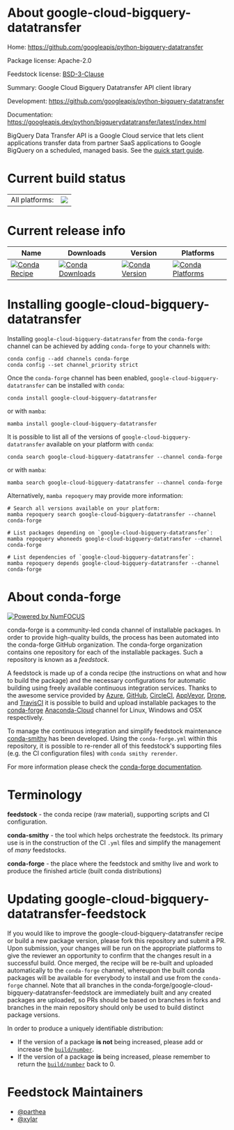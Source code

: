About google-cloud-bigquery-datatransfer
========================================

Home: https://github.com/googleapis/python-bigquery-datatransfer

Package license: Apache-2.0

Feedstock license: [BSD-3-Clause](https://github.com/conda-forge/google-cloud-bigquery-datatransfer-feedstock/blob/main/LICENSE.txt)

Summary: Google Cloud Bigquery Datatransfer API client library

Development: https://github.com/googleapis/python-bigquery-datatransfer

Documentation: https://googleapis.dev/python/bigquerydatatransfer/latest/index.html

BigQuery Data Transfer API is a Google Cloud service that lets client applications transfer data from partner SaaS applications to Google BigQuery on a scheduled, managed basis.
See the [quick start guide](https://googleapis.dev/python/bigquerydatatransfer/latest/index.html#quick-start).

Current build status
====================


<table><tr><td>All platforms:</td>
    <td>
      <a href="https://dev.azure.com/conda-forge/feedstock-builds/_build/latest?definitionId=9654&branchName=main">
        <img src="https://dev.azure.com/conda-forge/feedstock-builds/_apis/build/status/google-cloud-bigquery-datatransfer-feedstock?branchName=main">
      </a>
    </td>
  </tr>
</table>

Current release info
====================

| Name | Downloads | Version | Platforms |
| --- | --- | --- | --- |
| [![Conda Recipe](https://img.shields.io/badge/recipe-google--cloud--bigquery--datatransfer-green.svg)](https://anaconda.org/conda-forge/google-cloud-bigquery-datatransfer) | [![Conda Downloads](https://img.shields.io/conda/dn/conda-forge/google-cloud-bigquery-datatransfer.svg)](https://anaconda.org/conda-forge/google-cloud-bigquery-datatransfer) | [![Conda Version](https://img.shields.io/conda/vn/conda-forge/google-cloud-bigquery-datatransfer.svg)](https://anaconda.org/conda-forge/google-cloud-bigquery-datatransfer) | [![Conda Platforms](https://img.shields.io/conda/pn/conda-forge/google-cloud-bigquery-datatransfer.svg)](https://anaconda.org/conda-forge/google-cloud-bigquery-datatransfer) |

Installing google-cloud-bigquery-datatransfer
=============================================

Installing `google-cloud-bigquery-datatransfer` from the `conda-forge` channel can be achieved by adding `conda-forge` to your channels with:

```
conda config --add channels conda-forge
conda config --set channel_priority strict
```

Once the `conda-forge` channel has been enabled, `google-cloud-bigquery-datatransfer` can be installed with `conda`:

```
conda install google-cloud-bigquery-datatransfer
```

or with `mamba`:

```
mamba install google-cloud-bigquery-datatransfer
```

It is possible to list all of the versions of `google-cloud-bigquery-datatransfer` available on your platform with `conda`:

```
conda search google-cloud-bigquery-datatransfer --channel conda-forge
```

or with `mamba`:

```
mamba search google-cloud-bigquery-datatransfer --channel conda-forge
```

Alternatively, `mamba repoquery` may provide more information:

```
# Search all versions available on your platform:
mamba repoquery search google-cloud-bigquery-datatransfer --channel conda-forge

# List packages depending on `google-cloud-bigquery-datatransfer`:
mamba repoquery whoneeds google-cloud-bigquery-datatransfer --channel conda-forge

# List dependencies of `google-cloud-bigquery-datatransfer`:
mamba repoquery depends google-cloud-bigquery-datatransfer --channel conda-forge
```


About conda-forge
=================

[![Powered by
NumFOCUS](https://img.shields.io/badge/powered%20by-NumFOCUS-orange.svg?style=flat&colorA=E1523D&colorB=007D8A)](https://numfocus.org)

conda-forge is a community-led conda channel of installable packages.
In order to provide high-quality builds, the process has been automated into the
conda-forge GitHub organization. The conda-forge organization contains one repository
for each of the installable packages. Such a repository is known as a *feedstock*.

A feedstock is made up of a conda recipe (the instructions on what and how to build
the package) and the necessary configurations for automatic building using freely
available continuous integration services. Thanks to the awesome service provided by
[Azure](https://azure.microsoft.com/en-us/services/devops/), [GitHub](https://github.com/),
[CircleCI](https://circleci.com/), [AppVeyor](https://www.appveyor.com/),
[Drone](https://cloud.drone.io/welcome), and [TravisCI](https://travis-ci.com/)
it is possible to build and upload installable packages to the
[conda-forge](https://anaconda.org/conda-forge) [Anaconda-Cloud](https://anaconda.org/)
channel for Linux, Windows and OSX respectively.

To manage the continuous integration and simplify feedstock maintenance
[conda-smithy](https://github.com/conda-forge/conda-smithy) has been developed.
Using the ``conda-forge.yml`` within this repository, it is possible to re-render all of
this feedstock's supporting files (e.g. the CI configuration files) with ``conda smithy rerender``.

For more information please check the [conda-forge documentation](https://conda-forge.org/docs/).

Terminology
===========

**feedstock** - the conda recipe (raw material), supporting scripts and CI configuration.

**conda-smithy** - the tool which helps orchestrate the feedstock.
                   Its primary use is in the construction of the CI ``.yml`` files
                   and simplify the management of *many* feedstocks.

**conda-forge** - the place where the feedstock and smithy live and work to
                  produce the finished article (built conda distributions)


Updating google-cloud-bigquery-datatransfer-feedstock
=====================================================

If you would like to improve the google-cloud-bigquery-datatransfer recipe or build a new
package version, please fork this repository and submit a PR. Upon submission,
your changes will be run on the appropriate platforms to give the reviewer an
opportunity to confirm that the changes result in a successful build. Once
merged, the recipe will be re-built and uploaded automatically to the
`conda-forge` channel, whereupon the built conda packages will be available for
everybody to install and use from the `conda-forge` channel.
Note that all branches in the conda-forge/google-cloud-bigquery-datatransfer-feedstock are
immediately built and any created packages are uploaded, so PRs should be based
on branches in forks and branches in the main repository should only be used to
build distinct package versions.

In order to produce a uniquely identifiable distribution:
 * If the version of a package **is not** being increased, please add or increase
   the [``build/number``](https://docs.conda.io/projects/conda-build/en/latest/resources/define-metadata.html#build-number-and-string).
 * If the version of a package **is** being increased, please remember to return
   the [``build/number``](https://docs.conda.io/projects/conda-build/en/latest/resources/define-metadata.html#build-number-and-string)
   back to 0.

Feedstock Maintainers
=====================

* [@parthea](https://github.com/parthea/)
* [@xylar](https://github.com/xylar/)

